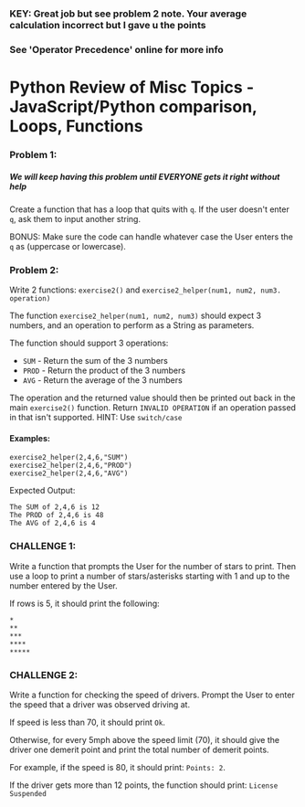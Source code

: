 ### KEY: Great job but see problem 2 note. Your average calculation incorrect but I gave u the points
### See 'Operator Precedence' online for more info

# Python Review of Misc Topics - JavaScript/Python comparison, Loops, Functions

### Problem 1:
##### We will keep having this problem until EVERYONE gets it right without help
Create a function that has a loop that quits with ```q```. If the user doesn't enter ```q```, ask them to input another string.

BONUS: Make sure the code can handle whatever case the User enters the ```q``` as (uppercase or lowercase).

### Problem 2:
Write 2 functions: ```exercise2()``` and ```exercise2_helper(num1, num2, num3. operation)```

The function ```exercise2_helper(num1, num2, num3)``` should expect 3 numbers, and an operation to perform as a String as parameters. 

The function should support 3 operations:
* ```SUM``` - Return the sum of the 3 numbers
* ```PROD``` - Return the product of the 3 numbers
* ```AVG``` - Return the average of the 3 numbers

The operation and the returned value should then be printed out back in the main ```exercise2()``` function. Return ```INVALID OPERATION``` if an operation passed in that isn't supported. HINT: Use ```switch/case```

#### Examples:
```
exercise2_helper(2,4,6,"SUM")
exercise2_helper(2,4,6,"PROD")
exercise2_helper(2,4,6,"AVG")
```
Expected Output:
```
The SUM of 2,4,6 is 12
The PROD of 2,4,6 is 48
The AVG of 2,4,6 is 4
```

### CHALLENGE 1:
Write a function that prompts the User for the number of stars to print. Then use a loop to print a number of stars/asterisks starting with 1 and up to the number entered by the User.

If rows is 5, it should print the following:
```
*
**
***
****
*****
```

### CHALLENGE 2:
Write a function for checking the speed of drivers. Prompt the User to enter the speed that a driver was observed driving at.

If speed is less than 70, it should print ```Ok```.

Otherwise, for every 5mph above the speed limit (70), it should give the driver one demerit point and print the total number of demerit points. 

For example, if the speed is 80, it should print: ```Points: 2```.

If the driver gets more than 12 points, the function should print: ```License Suspended```

